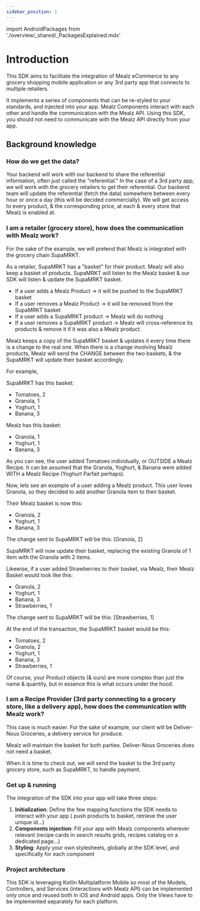 ```yaml
---
sidebar_position: 1
---
```


import AndroidPackages from './overview/_shared/_PackagesExplained.mdx'

# Introduction

This SDK aims to facilitate the integration of Mealz eCommerce to any grocery shopping mobile application or any 3rd party app that connects to multiple retailers.

It implements a series of components that can be re-styled to your standards, and injected into your app.
Mealz Components interact with each other and handle the communication with the Mealz API.
Using this SDK, you should not need to communicate with the Mealz API directly from your app.

## Background knowledge

### How do we get the data?

Your backend will work with our backend to share the referential information, often just called the "referential."
In the case of a 3rd party app, we will work with the grocery retailers to get their referential.
Our backend team will update the referential (fetch the data) somewhere between every hour or once a day (this will be decided commercially).
We will get access to every product, & the corresponding price, at each & every store that Mealz is enabled at.

### I am a retailer (grocery store), how does the communication with Mealz work?

For the sake of the example, we will pretend that Mealz is integrated with the grocery chain SupaMRKT.

As a retailer, SupaMRKT has a "basket" for their product.
Mealz will also keep a basket of products.
SupaMRKT will listen to the Mealz basket & our SDK will listen & update the SupaMRKT basket.
- If a user adds a Mealz Product -> it will be pushed to the SupaMRKT basket
- If a user removes a Mealz Product -> it will be removed from the SupaMRKT basket
- If a user adds a SupaMRKT product -> Mealz will do nothing
- If a user removes a SupaMRKT product -> Mealz will cross-reference its products & remove it if it was also a Mealz product.

Mealz keeps a copy of the SupaMRKT basket & updates it every time there is a change to the real one.
When there is a change involving Mealz products, Mealz will send the CHANGE between the two baskets, & the SupaMRKT will update their basket accordingly.

For example,

SupaMRKT has this basket:
- Tomatoes, 2
- Granola, 1
- Yoghurt, 1
- Banana, 3

Mealz has this basket:
- Granola, 1
- Yoghurt, 1
- Banana, 3

As you can see, the user added Tomatoes individually, or OUTSIDE a Mealz Recipe.
It can be assumed that the Granola, Yoghurt, & Banana were added WITH a Mealz Recipe (Yoghurt Parfait perhaps).

Now, lets see an example of a user adding a Mealz product.
This user loves Granola, so they decided to add another Granola item to their basket.

Their Mealz basket is now this:
- Granola, 2
- Yoghurt, 1
- Banana, 3

The change sent to SupaMRKT will be this:
[Granola, 2]

SupaMRKT will now update their basket, replacing the existing Granola of 1 item with the Granola with 2 items.

Likewise, if a user added Strawberries to their basket, via Mealz, their Mealz Basket would look like this:
- Granola, 2
- Yoghurt, 1
- Banana, 3
- Strawberries, 1

The change sent to SupaMRKT will be this:
[Strawberries, 1]

At the end of the transaction, the SupaMRKT basket would be this:
- Tomatoes, 2
- Granola, 2
- Yoghurt, 1
- Banana, 3
- Strawberries, 1

Of course, your Product objects (& ours) are more complex than just the name & quantity, but in essence this is what occurs under the hood.

### I am a Recipe Provider (3rd party connecting to a grocery store, like a delivery app), how does the communication with Mealz work?

This case is much easier.
For the sake of example, our client will be Deliver-Nous Groceries, a delivery service for produce.

Mealz will maintain the basket for both parties.
Deliver-Nous Groceries does not need a basket.

When it is time to check out, we will send the basket to the 3rd party grocery store, such as SupaMRKT, to handle payment.

### Get up & running

The integration of the SDK into your app will take three steps:

1. **Initialization**: Define the few mapping functions the SDK needs to interact with your app (
push products to basket, retrieve the user unique id...)
2. **Components injection**: Fill your app with Mealz components wherever relevant (recipe cards in
search results grids, recipes catalog on a dedicated page...)
3. **Styling**: Apply your own stylesheets, globally at the SDK level, and specifically for each
component

### Project architecture

This SDK is leveraging Kotlin Multiplatform Mobile so most of the Models, Controllers, and
Services (interactions with Mealz API) can be implemented only once and reused both in iOS and
Android apps. Only the Views have to be implemented separately for each platform.

<AndroidPackages />

